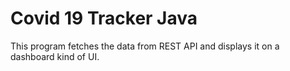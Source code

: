 # Covid 19 Tracker Java

This program fetches the data from REST API and displays it on a dashboard kind of UI.
